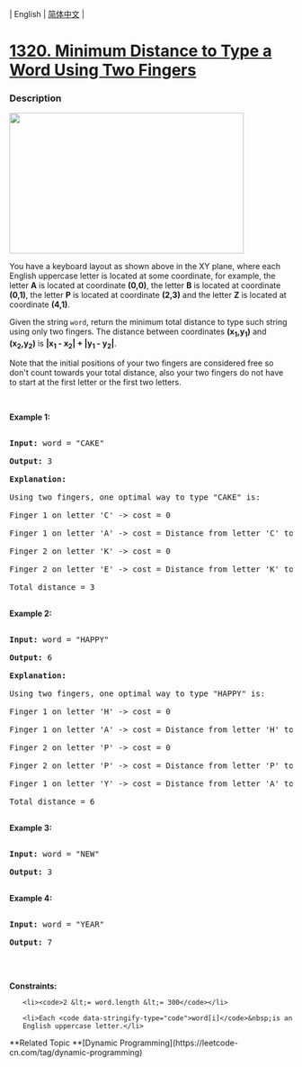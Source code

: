 | English | [简体中文](README.md) |

# [1320. Minimum Distance to Type a Word Using Two Fingers](https://leetcode-cn.com/problems/minimum-distance-to-type-a-word-using-two-fingers)
 ### Description
<p><img alt="" src="https://assets.leetcode.com/uploads/2020/01/02/leetcode_keyboard.png" style="width: 417px; height: 250px;" /></p>

<p>You have a keyboard layout as shown above in the XY plane, where each English uppercase letter is located at some coordinate, for example, the letter <strong>A</strong> is located at coordinate <strong>(0,0)</strong>, the letter <strong>B</strong> is located at coordinate <strong>(0,1)</strong>, the letter <strong>P</strong> is located at coordinate <strong>(2,3)</strong> and the letter <strong>Z</strong> is located at coordinate <strong>(4,1)</strong>.</p>

<p>Given the string <code>word</code>, return the minimum total distance to type such string using only two&nbsp;fingers. The distance between coordinates <strong>(x<sub>1</sub>,y<sub>1</sub>)</strong> and <strong>(x<sub>2</sub>,y<sub>2</sub>)</strong> is <strong>|x<sub>1</sub> - x<sub>2</sub>| + |y<sub>1</sub> - y<sub>2</sub>|</strong>.&nbsp;</p>

<p>Note that the initial positions of your two&nbsp;fingers are considered free so don&#39;t count towards your total distance, also your two&nbsp;fingers do not have to start at the first letter or the first two&nbsp;letters.</p>

<p>&nbsp;</p>
<p><strong>Example 1:</strong></p>

<pre>
<strong>Input:</strong> word = &quot;CAKE&quot;
<strong>Output:</strong> 3
<strong>Explanation: 
</strong>Using two fingers, one optimal way to type &quot;CAKE&quot; is: 
Finger 1 on letter &#39;C&#39; -&gt; cost = 0 
Finger 1 on letter &#39;A&#39; -&gt; cost = Distance from letter &#39;C&#39; to letter &#39;A&#39; = 2 
Finger 2 on letter &#39;K&#39; -&gt; cost = 0 
Finger 2 on letter &#39;E&#39; -&gt; cost = Distance from letter &#39;K&#39; to letter &#39;E&#39; = 1 
Total distance = 3
</pre>

<p><strong>Example 2:</strong></p>

<pre>
<strong>Input:</strong> word = &quot;HAPPY&quot;
<strong>Output:</strong> 6
<strong>Explanation: </strong>
Using two fingers, one optimal way to type &quot;HAPPY&quot; is:
Finger 1 on letter &#39;H&#39; -&gt; cost = 0
Finger 1 on letter &#39;A&#39; -&gt; cost = Distance from letter &#39;H&#39; to letter &#39;A&#39; = 2
Finger 2 on letter &#39;P&#39; -&gt; cost = 0
Finger 2 on letter &#39;P&#39; -&gt; cost = Distance from letter &#39;P&#39; to letter &#39;P&#39; = 0
Finger 1 on letter &#39;Y&#39; -&gt; cost = Distance from letter &#39;A&#39; to letter &#39;Y&#39; = 4
Total distance = 6
</pre>

<p><strong>Example 3:</strong></p>

<pre>
<strong>Input:</strong> word = &quot;NEW&quot;
<strong>Output:</strong> 3
</pre>

<p><strong>Example 4:</strong></p>

<pre>
<strong>Input:</strong> word = &quot;YEAR&quot;
<strong>Output:</strong> 7
</pre>

<p>&nbsp;</p>
<p><strong>Constraints:</strong></p>

<ul>
	<li><code>2 &lt;= word.length &lt;= 300</code></li>
	<li>Each <code data-stringify-type="code">word[i]</code>&nbsp;is an English uppercase letter.</li>
</ul>
**Related Topic	**[Dynamic Programming](https://leetcode-cn.com/tag/dynamic-programming) 